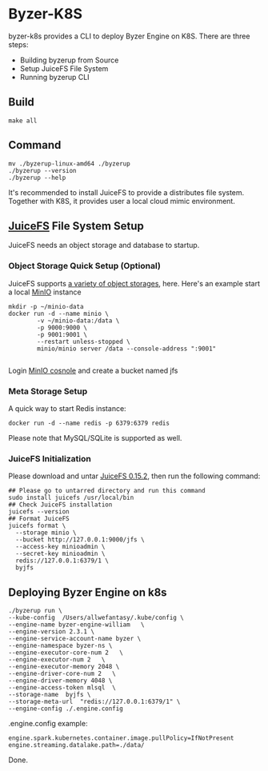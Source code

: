 # Byzer-K8S

byzer-k8s provides a CLI to deploy Byzer Engine on K8S. There are three steps:

- Building byzerup from Source
- Setup JuiceFS File System 
- Running byzerup CLI

## Build

```
make all
```

## Command

```shell
mv ./byzerup-linux-amd64 ./byzerup
./byzerup --version
./byzerup --help
```

It's recommended to install JuiceFS to provide a distributes file system. Together with K8S, it provides user a local
cloud mimic environment.

## [JuiceFS](https://github.com/juicedata/juicefs) File System Setup

JuiceFS needs an object storage and database to startup.

### Object Storage Quick Setup (Optional)

JuiceFS supports [a variety of object storages](https://github.com/juicedata/juicefs#supported-object-storage), here.
Here's an example start a local [MinIO](https://github.com/minio/minio) instance

```shell
mkdir -p ~/minio-data
docker run -d --name minio \
        -v ~/minio-data:/data \
        -p 9000:9000 \
        -p 9001:9001 \
        --restart unless-stopped \
        minio/minio server /data --console-address ":9001"
 
```

Login [MinIO cosnole](http://127.0.0.1:9001/) and create a bucket named jfs

### Meta Storage Setup

A quick way to start Redis instance:

```shell
docker run -d --name redis -p 6379:6379 redis
```

Please note that MySQL/SQLite is supported as well.

### JuiceFS Initialization

Please download and untar [JuiceFS 0.15.2](https://github.com/juicedata/juicefs/releases/tag/v0.15.2), then run the
following
command:

```shell
## Please go to untarred directory and run this command 
sudo install juicefs /usr/local/bin
## Check JuiceFS installation
juicefs --version
## Format JuiceFS
juicefs format \
  --storage minio \
  --bucket http://127.0.0.1:9000/jfs \
  --access-key minioadmin \
  --secret-key minioadmin \
  redis://127.0.0.1:6379/1 \
  byjfs
```

## Deploying Byzer Engine on k8s

```shell
./byzerup run \
--kube-config  /Users/allwefantasy/.kube/config \
--engine-name byzer-engine-william   \
--engine-version 2.3.1 \
--engine-service-account-name byzer \
--engine-namespace byzer-ns \
--engine-executor-core-num 2   \
--engine-executor-num 2   \
--engine-executor-memory 2048 \
--engine-driver-core-num 2   \
--engine-driver-memory 4048 \
--engine-access-token mlsql  \
--storage-name  byjfs \
--storage-meta-url  "redis://127.0.0.1:6379/1" \
--engine-config ./.engine.config
```

.engine.config example:

```Shell 
engine.spark.kubernetes.container.image.pullPolicy=IfNotPresent 
engine.streaming.datalake.path=./data/
```

Done.
